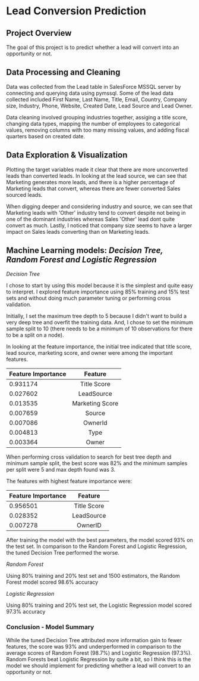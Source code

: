 # Lead Conversion Prediction

## Project Overview
The goal of this project is to predict whether a lead will convert into an opportunity or not.

## Data Processing and Cleaning
Data was collected from the Lead table in SalesForce MSSQL server by connecting and querying data using pymssql.
Some of the lead data collected included First Name, Last Name, Title, Email, Country, Company size, Industry, Phone, Website, Created Date, Lead Source and Lead Owner.

Data cleaning involved grouping industries together, assiging a title score, changing data types, mapping the number of employees to categorical values, removing columns with too many missing values, and adding fiscal quarters based on created date.

## Data Exploration & Visualization
Plotting the target variables made it clear that there are more unconverted leads than converted leads.
In looking at the lead source, we can see that Marketing generates more leads, and there is a higher percentage of Marketing leads that convert, whereas there are fewer converted Sales sourced leads. 

When digging deeper and considering industry and source, we can see that Marketing leads with 'Other' industry tend to convert despite not being in one of the dominant industries whereas Sales 'Other' lead dont quite convert as much.
Lastly, I noticed that company size seems to have a larger impact on Sales leads converting than on Marketing leads.

## Machine Learning models: *Decision Tree, Random Forest and Logistic Regression*

*Decision Tree*


I chose to start by using this model because it is the simplest and quite easy to interpret. 
I explored feature importance using 85% training and 15% test sets and without doing much parameter tuning or performing cross validation.

Initially, I set the maximum tree depth to 5 because I didn't want to build a very deep tree and overfit the training data. 
And, I chose to set the minimum sample split to 10 (there needs to be a minimum of 10 observations for there to be a split on a node). 

In looking at the feature importance, the initial tree indicated that title score, lead source, marketing score, and owner were among the important features.

| Feature Importance | Feature        |
| ------------------ |:--------------:|
| 0.931174           | Title Score    | 
| 0.027602           | LeadSource     | 
| 0.013535           | Marketing Score|
| 0.007659           | Source         |
| 0.007086           | OwnerId        |
| 0.004813           | Type           |
| 0.003364           | Owner          |

When performing cross validation to search for best tree depth and minimum sample split, the best score was 82% and 
the minimum samples per split were 5 and max depth found was 3. 

The features with highest feature importance were:

| Feature Importance | Feature        |
| ------------------ |:--------------:|
| 0.956501           | Title Score    | 
| 0.028352           | LeadSource     | 
| 0.007278           | OwnerID        |


After training the model with the best parameters, the model scored 93% on the test set. 
In comparison to the Random Forest and Logistic Regression, the tuned Decision Tree performed the worse.

*Random Forest*

Using 80% training and 20% test set and 1500 estimators, the Random Forest model scored 98.6% accuracy

*Logistic Regression*

Using 80% training and 20% test set, the Logistic Regression model scored 97.3% accuracy

### Conclusion -  Model Summary
While the tuned Decision Tree attributed more information gain to fewer features, the score was 93% and underperformed in comparison to the average scores 
of Random Forest (98.7%) and Logistic Regression (97.3%).
Random Forests beat Logistic Regression by quite a bit, so I think this is the model we should implement for predicting whether a lead will convert to an opportunity or not.


